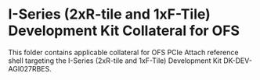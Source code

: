 # I-Series (2xR-tile and 1xF-Tile) Development Kit Collateral for OFS   

This folder contains applicable collateral for OFS PCIe Attach reference shell targeting the I-Series (2xR-tile and 1xF-Tile) Development Kit DK-DEV-AGI027RBES.